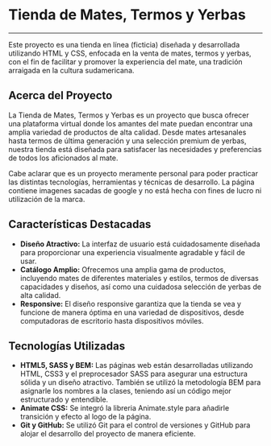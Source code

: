 # Tienda de Mates, Termos y Yerbas
***
Este proyecto es una tienda en línea (ficticia) diseñada y desarrollada utilizando HTML y CSS, enfocada en la venta de mates, termos y yerbas, con el fin de facilitar y promover la experiencia del mate, una tradición arraigada en la cultura sudamericana. 

## Acerca del Proyecto
La Tienda de Mates, Termos y Yerbas es un proyecto que busca ofrecer una plataforma virtual donde los amantes del mate puedan encontrar una amplia variedad de productos de alta calidad. Desde mates artesanales hasta termos de última generación y una selección premium de yerbas, nuestra tienda está diseñada para satisfacer las necesidades y preferencias de todos los aficionados al mate.

Cabe aclarar que es un proyecto meramente personal para poder practicar las distintas tecnologías, herramientas y técnicas de desarrollo. La página contiene imagenes sacadas de google y no está hecha con fines de lucro ni utilización de la marca.

## Características Destacadas
* **Diseño Atractivo:** La interfaz de usuario está cuidadosamente diseñada para proporcionar una experiencia visualmente agradable y fácil de usar.
* **Catálogo Amplio:** Ofrecemos una amplia gama de productos, incluyendo mates de diferentes materiales y estilos, termos de diversas capacidades y diseños, así como una cuidadosa selección de yerbas de alta calidad.
* **Responsive:** El diseño responsive garantiza que la tienda se vea y funcione de manera óptima en una variedad de dispositivos, desde computadoras de escritorio hasta dispositivos móviles.

## Tecnologías Utilizadas
* **HTML5, SASS y BEM:** Las páginas web están desarrolladas utilizando HTML, CSS3 y el preprocesador SASS para asegurar una estructura sólida y un diseño atractivo. También se utilizó la metodología BEM para asignarle los nombres a la clases, teniendo así un código mejor estructurado y entendible. 
* **Animate CSS:** Se integró la libreria Animate.style para añadirle transición y efecto al logo de la página.
* **Git y GitHub:** Se utilizó Git para el control de versiones y GitHub para alojar el desarrollo del proyecto de manera eficiente.
